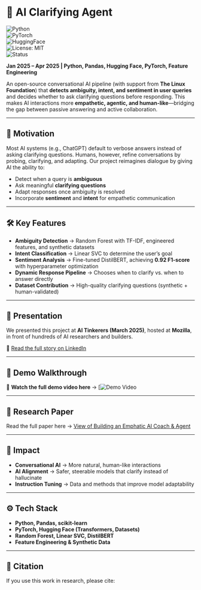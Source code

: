 # 🤖 AI Clarifying Agent  

![Python](https://img.shields.io/badge/Python-3.10-blue.svg)  
![PyTorch](https://img.shields.io/badge/PyTorch-2.2-red.svg)  
![HuggingFace](https://img.shields.io/badge/🤗-Transformers-orange.svg)  
![License: MIT](https://img.shields.io/badge/License-MIT-green.svg)  
![Status](https://img.shields.io/badge/Status-Research--Prototype-yellow.svg)  

**Jan 2025 – Apr 2025 | Python, Pandas, Hugging Face, PyTorch, Feature Engineering**  

An open-source conversational AI pipeline (with support from **The Linux Foundation**) that **detects ambiguity, intent, and sentiment in user queries** and decides whether to ask clarifying questions before responding. This makes AI interactions more **empathetic, agentic, and human-like**—bridging the gap between passive answering and active collaboration.  

---

## 🌟 Motivation  

Most AI systems (e.g., ChatGPT) default to verbose answers instead of asking clarifying questions. Humans, however, refine conversations by probing, clarifying, and adapting. Our project reimagines dialogue by giving AI the ability to:  

- Detect when a query is **ambiguous**  
- Ask meaningful **clarifying questions**  
- Adapt responses once ambiguity is resolved  
- Incorporate **sentiment** and **intent** for empathetic communication  

---

## 🛠️ Key Features  

- **Ambiguity Detection** → Random Forest with TF-IDF, engineered features, and synthetic datasets  
- **Intent Classification** → Linear SVC to determine the user’s goal  
- **Sentiment Analysis** → Fine-tuned DistilBERT, achieving **0.92 F1-score** with hyperparameter optimization  
- **Dynamic Response Pipeline** → Chooses when to clarify vs. when to answer directly  
- **Dataset Contribution** → High-quality clarifying questions (synthetic + human-validated)  

---

## 🎤 Presentation  

We presented this project at **AI Tinkerers (March 2025)**, hosted at **Mozilla**, in front of hundreds of AI researchers and builders.  

📖 [Read the full story on LinkedIn](https://www.linkedin.com/posts/cheemamehtab_this-week-i-got-to-present-in-front-of-hundreds-activity-7311956497075171329-YQHp?utm_source=share&utm_medium=member_desktop&rcm=ACoAADWvPAYBia9EIQpf-IpuikruuKJGmPoxiCU)  

---

## 🚀 Demo Walkthrough  

🎥 **Watch the full demo video here** → [![Demo Video]([https://www.youtube.com/watch?v=YOUR_VIDEO_ID](https://youtu.be/j8gUzAow5j8))  

---

## 📄 Research Paper  

Read the full paper here → [View of Building an Emphatic AI Coach & Agent](https://jps.library.utoronto.ca/index.php/mcsjournal/article/view/45679) 

---

## 🔮 Impact  

- **Conversational AI** → More natural, human-like interactions  
- **AI Alignment** → Safer, steerable models that clarify instead of hallucinate  
- **Instruction Tuning** → Data and methods that improve model adaptability  

---

## ⚙️ Tech Stack  

- **Python, Pandas, scikit-learn**  
- **PyTorch, Hugging Face (Transformers, Datasets)**  
- **Random Forest, Linear SVC, DistilBERT**  
- **Feature Engineering & Synthetic Data**  

---

## 📌 Citation  

If you use this work in research, please cite:  

